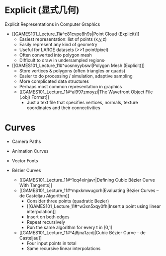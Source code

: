 
# Explicit (显式几何)

Explicit Representations in Computer Graphics

- [[GAMES101_Lecture_11#^c81cvpe8h9s|Point Cloud (Explicit)]]
	- Easiest representation: list of points (x,y,z)
	- Easily represent any kind of geometry
	- Useful for LARGE datasets (>>1 point/pixel)
	- Often converted into polygon mesh
	- Difficult to draw in undersampled regions·
- [[GAMES101_Lecture_11#^uosnnyybswl|Polygon Mesh (Explicit)]]
	- Store vertices & polygons (often triangles or quads)
	- Easier to do processing / simulation, adaptive sampling
	- More complicated data structures
	- Perhaps most common representation in graphics
	- [[GAMES101_Lecture_11#^al997zmoyzi|The Wavefront Object File (.obj) Format]]
		- Just a text file that specifies vertices, normals, texture coordinates and their connectivities


# Curves

- Camera Paths
- Animation Curves
- Vector Fonts

- Bézier Curves
	- [[GAMES101_Lecture_11#^1cq4xinjavr|Defining Cubic Bézier Curve With Tangents]]
	- [[GAMES101_Lecture_11#^mpxkmwugcrh|Evaluating Bézier Curves – de Casteljau Algorithm]]
		- Consider three points (quadratic Bezier)  
		- [[GAMES101_Lecture_11#^w3xn5xqy0fh|Insert a point using linear interpolation]]
		- Insert on both edges
		- Repeat recursively
		- Run the same algorithm for every t in [0,1]
	- [[GAMES101_Lecture_11#^4j8jna1zcdj|Cubic Bézier Curve – de Casteljau]]
		- Four input points in total
		- Same recursive linear interpolations